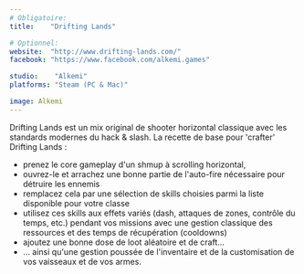 ```yaml
---
# Obligatoire:
title:    "Drifting Lands"

# Optionnel:
website:  "http://www.drifting-lands.com/"
facebook: "https://www.facebook.com/alkemi.games"

studio:    "Alkemi"
platforms: "Steam (PC & Mac)"

image: Alkemi
---
```


Drifting Lands est un mix original de shooter horizontal classique avec les standards modernes du hack & slash. La recette de base pour 'crafter' Drifting Lands :

* prenez le core gameplay d'un shmup à scrolling horizontal,
* ouvrez-le et arrachez une bonne partie de l'auto-fire nécessaire pour détruire les ennemis
* remplacez cela par une sélection de skills choisies parmi la liste disponible pour votre classe
* utilisez ces skills aux effets variés (dash, attaques de zones, contrôle du temps, etc.) pendant vos missions avec une gestion classique des ressources et des temps de récupération (cooldowns)
* ajoutez une bonne dose de loot aléatoire et de craft...
* ... ainsi qu'une gestion poussée de l'inventaire et de la customisation de vos vaisseaux et de vos armes.
